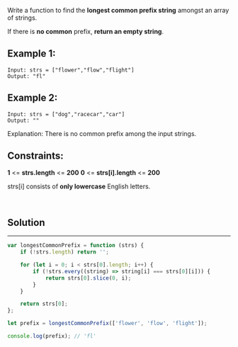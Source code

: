 Write a function to find the **longest common prefix string** amongst an array of strings.

If there is **no common** prefix, **return an empty string**.

## Example 1:
```
Input: strs = ["flower","flow","flight"]
Output: "fl"
```

## Example 2:
```
Input: strs = ["dog","racecar","car"]
Output: ""
```

Explanation: There is no common prefix among the input strings.

## Constraints:

**1** <= **strs.length** <= **200**
**0** <= **strs[i].length** <= **200**

strs[i] consists of **only lowercase** English letters.

<br>

## Solution
---

```js
var longestCommonPrefix = function (strs) {
	if (!strs.length) return '';

	for (let i = 0; i < strs[0].length; i++) {
		if (!strs.every((string) => string[i] === strs[0][i])) {
			return strs[0].slice(0, i);
		}
	}

	return strs[0];
};

let prefix = longestCommonPrefix(['flower', 'flow', 'flight']);

console.log(prefix); // 'fl'

```